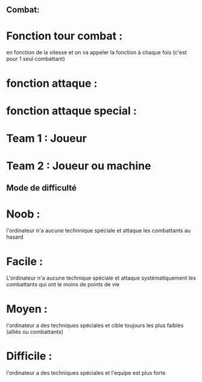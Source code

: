 ## Combat:
# Fonction tour combat : 
en fonction de la vitesse et on va appeler la fonction à chaque fois (c'est pour 1 seul combattant)
# fonction attaque  :
# fonction attaque special :


# Team 1 : Joueur
# Team 2 : Joueur ou machine 
## Mode de difficulté
# Noob : 
l'ordinateur n'a aucune technnique spéciale et attaque les combattants au hasard
# Facile :
L'ordinateur n'a aucune technique spéciale et attaque systématiquement les combattants qui ont le moins de points de vie 
# Moyen : 
l'ordinateur a des techniques spéciales et cible toujours les plus faibles (alliés ou combattants)
# Difficile : 
l'ordinateur a des techniques spéciales et l'equipe est plus forte 




